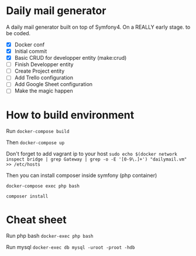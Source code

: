 # Daily mail generator
A daily mail generator built on top of Symfony4. On a REALLY early stage. to be coded.

- [x] Docker conf
- [x] Initial commit
- [x] Basic CRUD for developper entity (make:crud)
- [ ] Finish Developper entity
- [ ] Create Project entity
- [ ] Add Trello configuration
- [ ] Add Google Sheet configuration
- [ ] Make the magic happen

# How to build environment

Run 
``
docker-compose build
``

Then
``
docker-compose up
``

Don't forget to add vagrant ip to your host
``
sudo echo $(docker network inspect bridge | grep Gateway | grep -o -E '[0-9\.]+') "dailymail.vm" >> /etc/hosts
``

Then you can install composer inside symfony (php container)

``
docker-compose exec php bash
``

``
composer install
``

# Cheat sheet


Run php bash
``
docker-exec php bash
``


Run mysql
``
docker-exec db mysql -uroot -proot -hdb
``
